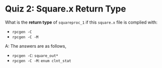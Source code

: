 # Quiz 2: Square.x Return Type

What is the **return type** of `squareproc_1` if this `square.x` file is complied with:

- `rpcgen -C`
- `rpcgen -C -M`

A: The answers are as follows,

- `rpcgen -C`: `square_out*`
- `rpcgen -C -M`: `enum clnt_stat`
